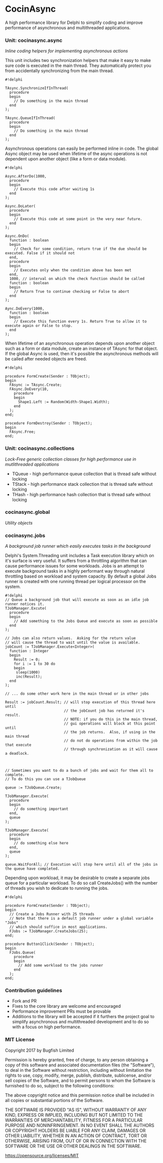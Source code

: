 # CocinAsync #

A high performance library for Delphi to simplify coding and improve performance of asynchronous and multithreaded applications.

### Unit: cocinasync.async
*Inline coding helpers for implementing asynchronous actions*

This unit includes two synchronization helpers that make it easy to make sure code is executed in the main thread.  They automatically protect you from accidentally synchronizing from the main thread.

```
#!delphi

TAsync.SynchronizeIfInThread(
  procedure
  begin
    // Do something in the main thread
  end
);

TAsync.QueueIfInThread(
  procedure
  begin
    // Do something in the main thread
  end
);

```

Asynchronous operations can easily be performed inline in code.  The global Async object may be used when lifetime of the async operations is not dependent upon another object (like a form or data module).

```
#!delphi

Async.AfterDo(1000, 
  procedure
  begin
    // Execute this code after waiting 1s
  end
);

Async.DoLater(
  procedure
  begin
    // Execute this code at some point in the very near future.
  end
);

Async.OnDo(
  function : boolean
  begin
    // Check for some condition, return true if the due should be executed. False if it should not
  end,
  procedure
  begin
    // Executes only when the condition above has been met
  end,
  1000, // interval on which the check function should be called
  function : boolean
  begin
    // Return True to continue checking or False to abort
  end
);

Aync.DoEvery(1000,
  function : boolean
  begin
    // Execute this function every 1s. Return True to allow it to execute again or False to stop.
  end
);

```

When lifetime of an asynchronous operation depends upon another object such as a form or data module, create an instance of TAsync for that object.  If the global Async is used, then it's possible the asynchronous methods will be called after needed objects are freed.


```
#!delphi

procedure FormCreate(Sender : TObject);
begin
  FAsync := TAsync.Create;
  FAsync.DoEvery(10,
    procedure
    begin
      Shape1.Left := Random(Width-Shape1.Width);
    end
  );
end;

procedure FormDestroy(Sender : TObject);
begin
  FAsync.Free;
end;
```


### Unit: cocinasync.collections ###
*Lock-Free generic collection classes for high performance use in mutlithreaded applications*

* TQueue<T> - high performance queue collection that is thread safe without locking
* TStack<T> - high performance stack collection that is thread safe without locking
* THash<T> - high performance hash collection that is thread safe without locking

### cocinasync.global ###

*Utility objects*

### cocinasync.jobs ###

*A background job runner which easily executes tasks in the background*

Delphi's System.Threading unit includes a Task execution library which on it's surface is very useful.  It suffers from a throttling algorithm that can cause performance issues for some workloads.  Jobs is an attempt to execute background tasks in a highly performant way through natural throttling based on workload and system capacity.  By default a global Jobs runner is created with one running thread per logical processor on the system.  


```
#!delphi
// Queue a background job that will execute as soon as an idle job runner notices it.
TJobManager.Excute(
  procedure
  begin
    // Add something to the Jobs Queue and execute as soon as possible
  end
);

// Jobs can also return values.  Asking for the return value 
// will cause the thread to wait until the value is available.
jobCount := TJobManager.Execute<Integer>(
  function : Integer
  begin
    Result := 0;
    for i := 1 to 30 do
    begin 
     sleep(1000)
     inc(Result);
  end
);

// ... do some other work here in the main thread or in other jobs

Result := jobCount.Result; // will stop execution of this thread here until 
                           // the jobCount job has returned it's result.
                           // NOTE: if you do this in the main thread, 
                           // gui operations will block at this point until 
                           // the job returns.  Also, if using in the main thread
                           // do not do operations from within the job that execute
                           // through synchronization as it will cause a deadlock.



// Sometimes you want to do a bunch of jobs and wait for them all to complete.  
// To do this you can use a TJobQueue

queue := TJobQueue.Create;

TJobManager.Execute(
  procedure
  begin
    // do something important
  end,
  queue
);

TJobManager.Execute(
  procedure
  begin
    // do something else here
  end,
  queue
);

queue.WaitForAll; // Execution will stop here until all of the jobs in the queue have completed.

```

Depending upon workload, it may be desirable to create a separate jobs queue for a particular workload.  To do so call CreateJobs() with the number of threads you wish to dedicate to running the jobs.


```
#!delphi

procedure FormCreate(Sender : TObject);
begin
  // Create a Jobs Runner with 25 threads
  // Note that there is a default job runner under a global variable "Jobs"
  // which should suffice in most applications.
  FJobs := TJobManager.CreateJobs(25); 
end; 

procedure Button1Click(Sender : TObject);
begin
  FJobs.Queue(
    procedure
    begin
      // Add some workload to the jobs runner
    end
  );
end;

```


### Contribution guidelines ###

* Fork and PR
* Fixes to the core library are welcome and encouraged
* Performance improvement PRs must be provable
* Additions to the library will be accepted if it furthers the project goal to simplify asynchronous and multithreaded development and to do so with a focus on high performance.

### MIT License ###

Copyright 2017 by Bugfish Limited

Permission is hereby granted, free of charge, to any person obtaining a copy of this software and associated documentation files (the "Software"), to deal in the Software without restriction, including without limitation the rights to use, copy, modify, merge, publish, distribute, sublicense, and/or sell copies of the Software, and to permit persons to whom the Software is furnished to do so, subject to the following conditions:

The above copyright notice and this permission notice shall be included in all copies or substantial portions of the Software.

THE SOFTWARE IS PROVIDED "AS IS", WITHOUT WARRANTY OF ANY KIND, EXPRESS OR IMPLIED, INCLUDING BUT NOT LIMITED TO THE WARRANTIES OF MERCHANTABILITY, FITNESS FOR A PARTICULAR PURPOSE AND NONINFRINGEMENT. IN NO EVENT SHALL THE AUTHORS OR COPYRIGHT HOLDERS BE LIABLE FOR ANY CLAIM, DAMAGES OR OTHER LIABILITY, WHETHER IN AN ACTION OF CONTRACT, TORT OR OTHERWISE, ARISING FROM, OUT OF OR IN CONNECTION WITH THE SOFTWARE OR THE USE OR OTHER DEALINGS IN THE SOFTWARE.

https://opensource.org/licenses/MIT